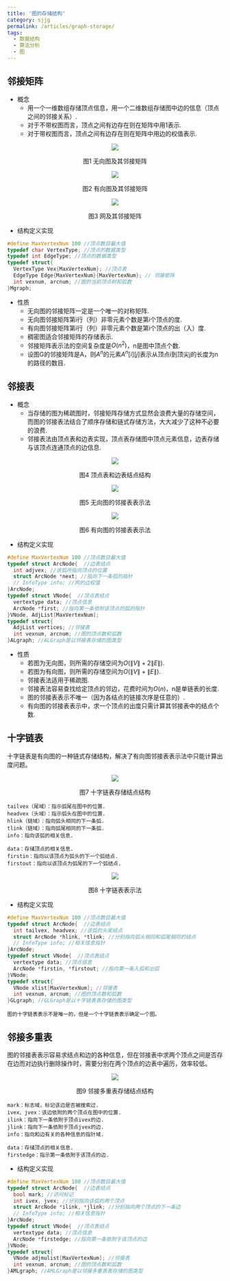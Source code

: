 ```yaml
---
title: '图的存储结构'
category: sjjg
permalink: /articles/graph-storage/
tags: 
  - 数据结构
  - 算法分析
  - 图
---
```


## 邻接矩阵
* 概念
  - 用一个一维数组存储顶点信息，用一个二维数组存储图中边的信息（顶点之间的邻接关系）.  
  - 对于不带权图而言，顶点之间有边存在则在矩阵中用1表示.
  - 对于带权图而言，顶点之间有边存在则在矩阵中用边的权值表示.

<div align='center'>
  <img src="assets/images/data_structure/graph1.jpg">
  <p>图1 无向图及其邻接矩阵</p>
</div>

<div align='center'>
  <img src="assets/images/data_structure/graph2.jpg">
  <p>图2 有向图及其邻接矩阵</p>
</div>

<div align='center'>
  <img src="assets/images/data_structure/graph3.jpg">
  <p>图3 网及其邻接矩阵</p>
</div>

* 结构定义实现
  
```c
#define MaxVertexNum 100 //顶点数目最大值
typedef char VertexType; //顶点的数据类型
typedef int EdgeType; //顶点的数据类型
typedef struct{
  VertexType Vex{MaxVertexNum}; //顶点表
  EdgeType Edge{MaxVertexNum}{MaxVertexNum}; // 邻接矩阵
  int vexnum, arcnum; //图的当前顶点树和弧数
}Mgraph;
```

* 性质
  - 无向图的邻接矩阵一定是一个唯一的对称矩阵.
  - 无向图邻接矩阵第i行（列）非零元素个数是第i个顶点的度.
  - 有向图邻接矩阵第i行（列）非零元素个数是第i个顶点的出（入）度.
  - 稠密图适合邻接矩阵的存储表示.
  - 邻接矩阵表示法的空间复杂度是$O\left (n^{2} \right )$，n是图中顶点个数.
  - 设图G的邻接矩阵是A，则$A^{n}$的元素$A^{n}\left [ i\right ]\left [ j\right ]$表示从顶点i到顶尖j的长度为n的路径的数目.

## 邻接表
* 概念
  - 当存储的图为稀疏图时，邻接矩阵存储方式显然会浪费大量的存储空间，而图的邻接表法结合了顺序存储和链式存储方法，大大减少了这种不必要的浪费.
  - 邻接表法由顶点表和边表实现，顶点表存储图中顶点元素信息，边表存储与该顶点连通顶点的边信息.

<div align='center'>
  <img src="assets/images/data_structure/graph4.jpg">
  <p>图4 顶点表和边表结点结构</p>
</div>

<div align='center'>
  <img src="assets/images/data_structure/graph5.jpg">
  <p>图5 无向图的邻接表表示法</p>
</div>

<div align='center'>
  <img src="assets/images/data_structure/graph6.jpg">
  <p>图6 有向图的邻接表表示法</p>
</div>

* 结构定义实现

```c
#define MaxVertexNum 100 //顶点数目最大值
typedef struct ArcNode{  //边表结点
  int adjvex; //该弧所指向顶点的位置
  struct ArcNode *next; //指向下一条弧的指针
  // InfoType info; //网的边权值
}ArcNode;
typedef struct VNode{  //顶点表结点
  vertextype data; //顶点信息
  ArcNode *first; //指向第一条依附该顶点的弧的指针
}VNode, AdjList[MaxVertexNum];
typedef struct{
  AdjList vertices; //邻接表
  int vexnum, arcnum; //图的顶点数和弧数
}ALgraph; //ALGraph是以邻接表存储的图类型

```

* 性质
  - 若图为无向图，则所需的存储空间为$O\left ( \left \| V\right \| + 2\left \| E\right \|\right )$.
  - 若图为有向图，则所需的存储空间为$O\left ( \left \| V\right \| + \left \| E\right \|\right )$.
  - 邻接表法适用于稀疏图.
  - 邻接表法容易查找给定顶点的邻边，花费时间为$O\left(n\right)$，n是单链表的长度.
  - 图的邻接表表示不唯一（因为各结点的链接次序是任意的）.
  - 有向图的邻接表表示中，求一个顶点的出度只需计算其邻接表中的结点个数.
  
## 十字链表
  十字链表是有向图的一种链式存储结构，解决了有向图邻接表表示法中只能计算出度问题。
<div align='center'>
  <img src="assets/images/data_structure/graph7.jpg">
  <p>图7 十字链表存储结点结构</p>
</div>

    tailvex（尾域）：指示弧尾在图中的位置.
    headvex（头域）：指示弧头在图中的位置.
    hlink（链域）：指向弧头相同的下一条弧.
    tlink（链域）：指向弧尾相同的下一条弧.
    info：指向该弧的相关信息.

    data：存储顶点的相关信息.
    firstin：指向以该顶点为弧头的下一个弧结点.
    firstout：指向以该顶点为弧尾的下一个弧结点.

<div align='center'>
  <img src="assets/images/data_structure/graph8.jpg">
  <p>图8 十字链表表示法</p>
</div>

* 结构定义实现

```c
#define MaxVertexNum 100 //顶点数目最大值
typedef struct ArcNode{  //边表结点
  int tailvex, headvex; //该弧的头尾结点
  struct ArcNode *hlink, *tlink; //分别指向弧头相同和弧尾相同的结点
  // InfoType info; //相关信息指针
}ArcNode;
typedef struct VNode{  //顶点表结点
  vertextype data; //顶点信息
  ArcNode *firstin, *firstout; //指向第一条入弧和出弧
}VNode;
typedef struct{
  VNode xlist[MaxVertexNum]; //邻接表
  int vexnum, arcnum; //图的顶点数和弧数
}GLgraph; //GLGraph是以十字链表表存储的图类型

```

    图的十字链表表示不是唯一的，但是一个十字链表表示确定一个图。

## 邻接多重表

图的邻接表表示容易求结点和边的各种信息，但在邻接表中求两个顶点之间是否存在边而对边执行删除操作时，需要分别在两个顶点的边表中遍历，效率较低。

<div align='center'>
  <img src="assets/images/data_structure/graph9.jpg">
  <p>图9 邻接多重表存储结点结构</p>
</div>

    mark：标志域，标记该边是否被搜索过.
    ivex、jvex：该边依附的两个顶点在图中的位置.
    ilink：指向下一条依附于顶点ivex的边.
    jlink：指向下一条依附于顶点jvex的边.
    info：指向和边有关的各种信息的指针域.

    data：存储顶点的相关信息.
    firstedge：指示第一条依附于该顶点的边.

* 结构定义实现

```c
#define MaxVertexNum 100 //顶点数目最大值
typedef struct ArcNode{  //边表结点
  bool mark; //访问标记
  int ivex, jvex; //分别指向该弧的两个顶点
  struct ArcNode *ilink, *jlink; //分别指向两个顶点的下一条边
  // InfoType info; //相关信息指针
}ArcNode;
typedef struct VNode{  //顶点表结点
  vertextype data; //顶点信息
  ArcNode *firstedge; //指向第一条依附于该顶点的边
}VNode;
typedef struct{
  VNode adjmulist[MaxVertexNum]; //邻接表
  int vexnum, arcnum; //图的顶点数和弧数
}AMLgraph; //AMLGraph是以邻接多重表表存储的图类型

```
